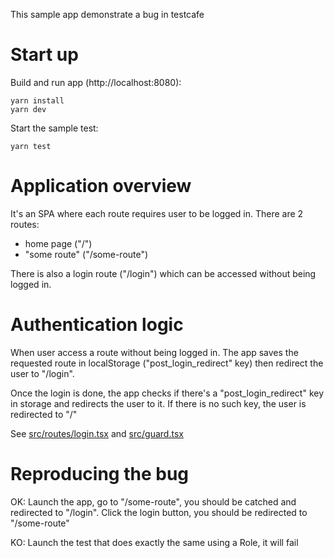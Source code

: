 This sample app demonstrate a bug in testcafe

# Start up

Build and run app (http://localhost:8080):

```
yarn install
yarn dev
```

Start the sample test:

```
yarn test
```

# Application overview

It's an SPA where each route requires user to be logged in.
There are 2 routes:

- home page ("/")
- "some route" ("/some-route")

There is also a login route ("/login") which can be accessed without being logged in.

# Authentication logic

When user access a route without being logged in. The app saves the requested route in localStorage ("post_login_redirect" key) then redirect the user to "/login".

Once the login is done, the app checks if there's a "post_login_redirect" key in storage and redirects the user to it. If there is no such key, the user is redirected to "/"

See [src/routes/login.tsx](src/routes/login.tsx) and [src/guard.tsx](src/guard.tsx)

# Reproducing the bug

OK: Launch the app, go to "/some-route", you should be catched and redirected to "/login". Click the login button, you should be redirected to "/some-route"

KO: Launch the test that does exactly the same using a Role, it will fail
